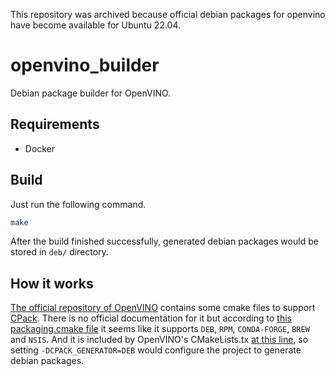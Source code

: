 This repository was archived because official debian packages for openvino have become available for Ubuntu 22.04.

# openvino_builder

Debian package builder for OpenVINO.

## Requirements

- Docker

## Build

Just run the following command.

```bash
make
```

After the build finished successfully, generated debian packages would be stored in `deb/` directory.

## How it works

[The official repository of OpenVINO](https://github.com/openvinotoolkit/openvino) contains some cmake files to support [CPack](https://cmake.org/cmake/help/latest/manual/cpack-generators.7.html). There is no official documentation for it but according to [this packaging.cmake file](https://github.com/openvinotoolkit/openvino/blob/master/cmake/packaging/packaging.cmake) it seems like it supports `DEB`, `RPM`, `CONDA-FORGE`, `BREW` and `NSIS`. And it is included by OpenVINO's CMakeLists.tx [at this line](https://github.com/openvinotoolkit/openvino/blob/07437eec1e7644b5acf9c608a3a1f89e8f2d6d0d/CMakeLists.txt#L147), so setting `-DCPACK_GENERATOR=DEB` would configure the project to generate debian packages.
